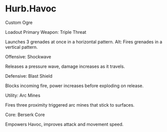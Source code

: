 # Hurb.Havoc
Custom Ogre

Loadout
Primary Weapon: Triple Threat

Launches 3 grenades at once in a horizontal pattern.
Alt: Fires grenades in a vertical pattern.

Offensive: Shockwave 

Releases a pressure wave, damage increases as it travels.

Defensive: Blast Shield 

Blocks incoming fire, power increases before exploding on release.

Utility: Arc Mines 

Fires three proximity triggered arc mines that stick to surfaces.

Core: Berserk Core 

Empowers Havoc, improves attack and movement speed.

